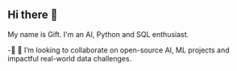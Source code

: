## Hi there 👋
My name is Gift. I'm an AI, Python and SQL enthusiast.

-🔭 👯 I’m looking to collaborate on open-source AI, ML projects and impactful real-world data challenges.

<!--
**Gi-ft/Gi-ft** is a ✨ _special_ ✨ repository because its `README.md` (this file) appears on your GitHub profile.

Here are some ideas to get you started:

- 🔭 I’m currently working on ...
- 🌱 I’m currently learning ...
- 👯 I’m looking to collaborate on ...
- 🤔 I’m looking for help with ...
- 💬 Ask me about ...
- 📫 How to reach me: ...
- 😄 Pronouns: ...
- ⚡ Fun fact: ...
-->
